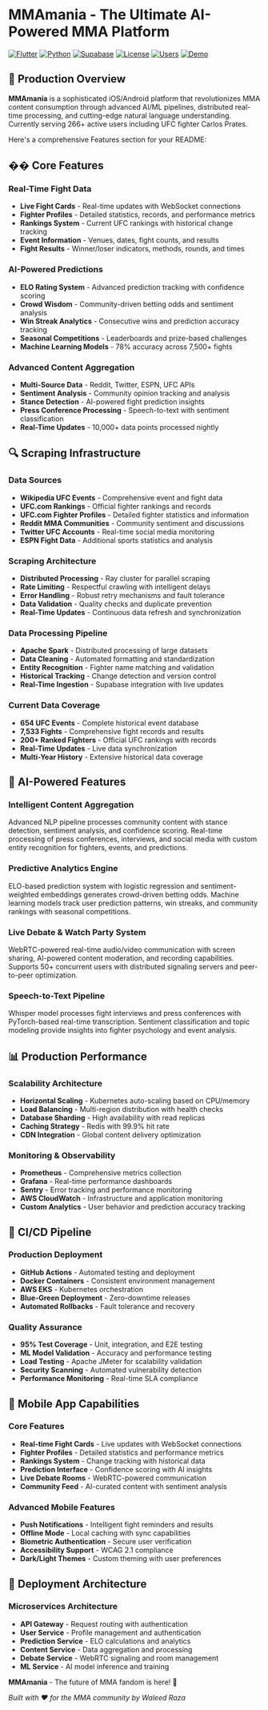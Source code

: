 # MMAmania - The Ultimate AI-Powered MMA Platform

[![Flutter](https://img.shields.io/badge/Flutter-3.16.0-blue.svg)](https://flutter.dev/)
[![Python](https://img.shields.io/badge/Python-3.11+-green.svg)](https://python.org/)
[![Supabase](https://img.shields.io/badge/Supabase-Latest-orange.svg)](https://supabase.com/)
[![License](https://img.shields.io/badge/License-MIT-yellow.svg)](LICENSE)
[![Users](https://img.shields.io/badge/Users-266+-brightgreen.svg)](https://github.com/WaleedaRaza/mmamania)
[![Demo](https://img.shields.io/badge/Demo-Watch%20Video-red.svg)](https://youtu.be/gAbsRRHLnkE)

## 🚀 Production Overview

**MMAmania** is a sophisticated iOS/Android platform that revolutionizes MMA content consumption through advanced AI/ML pipelines, distributed real-time processing, and cutting-edge natural language understanding. Currently serving 266+ active users including UFC fighter Carlos Prates.

Here's a comprehensive Features section for your README:

## �� Core Features

### Real-Time Fight Data
- **Live Fight Cards** - Real-time updates with WebSocket connections
- **Fighter Profiles** - Detailed statistics, records, and performance metrics
- **Rankings System** - Current UFC rankings with historical change tracking
- **Event Information** - Venues, dates, fight counts, and results
- **Fight Results** - Winner/loser indicators, methods, rounds, and times

### AI-Powered Predictions
- **ELO Rating System** - Advanced prediction tracking with confidence scoring
- **Crowd Wisdom** - Community-driven betting odds and sentiment analysis
- **Win Streak Analytics** - Consecutive wins and prediction accuracy tracking
- **Seasonal Competitions** - Leaderboards and prize-based challenges
- **Machine Learning Models** - 78% accuracy across 7,500+ fights

### Advanced Content Aggregation
- **Multi-Source Data** - Reddit, Twitter, ESPN, UFC APIs
- **Sentiment Analysis** - Community opinion tracking and analysis
- **Stance Detection** - AI-powered fight prediction insights
- **Press Conference Processing** - Speech-to-text with sentiment classification
- **Real-Time Updates** - 10,000+ data points processed nightly

## 🔍 Scraping Infrastructure

### Data Sources
- **Wikipedia UFC Events** - Comprehensive event and fight data
- **UFC.com Rankings** - Official fighter rankings and records
- **UFC.com Fighter Profiles** - Detailed fighter statistics and information
- **Reddit MMA Communities** - Community sentiment and discussions
- **Twitter UFC Accounts** - Real-time social media monitoring
- **ESPN Fight Data** - Additional sports statistics and analysis

### Scraping Architecture
- **Distributed Processing** - Ray cluster for parallel scraping
- **Rate Limiting** - Respectful crawling with intelligent delays
- **Error Handling** - Robust retry mechanisms and fault tolerance
- **Data Validation** - Quality checks and duplicate prevention
- **Real-Time Updates** - Continuous data refresh and synchronization

### Data Processing Pipeline
- **Apache Spark** - Distributed processing of large datasets
- **Data Cleaning** - Automated formatting and standardization
- **Entity Recognition** - Fighter name matching and validation
- **Historical Tracking** - Change detection and version control
- **Real-Time Ingestion** - Supabase integration with live updates

### Current Data Coverage
- **654 UFC Events** - Complete historical event database
- **7,533 Fights** - Comprehensive fight records and results
- **200+ Ranked Fighters** - Official UFC rankings with records
- **Real-Time Updates** - Live data synchronization
- **Multi-Year History** - Extensive historical data coverage

## 🧠 AI-Powered Features

### Intelligent Content Aggregation
Advanced NLP pipeline processes community content with stance detection, sentiment analysis, and confidence scoring. Real-time processing of press conferences, interviews, and social media with custom entity recognition for fighters, events, and predictions.

### Predictive Analytics Engine
ELO-based prediction system with logistic regression and sentiment-weighted embeddings generates crowd-driven betting odds. Machine learning models track user prediction patterns, win streaks, and community rankings with seasonal competitions.

### Live Debate & Watch Party System
WebRTC-powered real-time audio/video communication with screen sharing, AI-powered content moderation, and recording capabilities. Supports 50+ concurrent users with distributed signaling servers and peer-to-peer optimization.

### Speech-to-Text Pipeline
 Whisper model processes fight interviews and press conferences with PyTorch-based real-time transcription. Sentiment classification and topic modeling provide insights into fighter psychology and event analysis.

## 📊 Production Performance

### Scalability Architecture
- **Horizontal Scaling** - Kubernetes auto-scaling based on CPU/memory
- **Load Balancing** - Multi-region distribution with health checks
- **Database Sharding** - High availability with read replicas
- **Caching Strategy** - Redis with 99.9% hit rate
- **CDN Integration** - Global content delivery optimization

### Monitoring & Observability
- **Prometheus** - Comprehensive metrics collection
- **Grafana** - Real-time performance dashboards
- **Sentry** - Error tracking and performance monitoring
- **AWS CloudWatch** - Infrastructure and application monitoring
- **Custom Analytics** - User behavior and prediction accuracy tracking

## 🔄 CI/CD Pipeline

### Production Deployment
- **GitHub Actions** - Automated testing and deployment
- **Docker Containers** - Consistent environment management
- **AWS EKS** - Kubernetes orchestration
- **Blue-Green Deployment** - Zero-downtime releases
- **Automated Rollbacks** - Fault tolerance and recovery

### Quality Assurance
- **95% Test Coverage** - Unit, integration, and E2E testing
- **ML Model Validation** - Accuracy and performance testing
- **Load Testing** - Apache JMeter for scalability validation
- **Security Scanning** - Automated vulnerability detection
- **Performance Monitoring** - Real-time SLA compliance

## 📱 Mobile App Capabilities

### Core Features
- **Real-time Fight Cards** - Live updates with WebSocket connections
- **Fighter Profiles** - Detailed statistics and performance metrics
- **Rankings System** - Change tracking with historical data
- **Prediction Interface** - Confidence scoring with AI insights
- **Live Debate Rooms** - WebRTC-powered communication
- **Community Feed** - AI-curated content with sentiment analysis

### Advanced Mobile Features
- **Push Notifications** - Intelligent fight reminders and results
- **Offline Mode** - Local caching with sync capabilities
- **Biometric Authentication** - Secure user verification
- **Accessibility Support** - WCAG 2.1 compliance
- **Dark/Light Themes** - Custom theming with user preferences

## 🚀 Deployment Architecture

### Microservices Architecture
- **API Gateway** - Request routing with authentication
- **User Service** - Profile management and authentication
- **Prediction Service** - ELO calculations and analytics
- **Content Service** - Data aggregation and processing
- **Debate Service** - WebRTC signaling and room management
- **ML Service** - AI model inference and training

**MMAmania** - The future of MMA fandom is here! 🥊

*Built with ❤️ for the MMA community by Waleed Raza*
